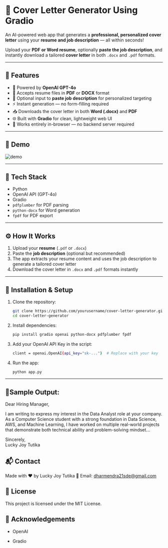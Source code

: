 # 📄 Cover Letter Generator Using Gradio

An AI-powered web app that generates a **professional, personalized cover letter** using your **resume and job description** — all within seconds!

Upload your **PDF or Word resume**, optionally **paste the job description**, and instantly download a tailored **cover letter** in both `.docx` and `.pdf` formats.

---

## 🚀 Features

- 🧠 Powered by **OpenAI GPT-4o**
- 📁 Accepts resume files in **PDF** or **DOCX** format
- 📝 Optional input to **paste job description** for personalized targeting
- ⚡ Instant generation — no form-filling required
- 📥 Downloads the cover letter in both **Word (.docx)** and **PDF**
- 🌐 Built with **Gradio** for clean, lightweight web UI
- 🧰 Works entirely in-browser — no backend server required

---

## 📸 Demo

![demo](demo_screenshot.png)

---

## 🧰 Tech Stack

- Python
- OpenAI API (GPT-4o)
- Gradio
- `pdfplumber` for PDF parsing
- `python-docx` for Word generation
- `fpdf` for PDF export

---

## ⚙️ How It Works

1. Upload your **resume** (`.pdf` or `.docx`)
2. Paste the **job description** (optional but recommended)
3. The app extracts your resume content and uses the job description to generate a tailored cover letter
4. Download the cover letter in `.docx` and `.pdf` formats instantly

---

## 🔧 Installation & Setup

1. Clone the repository:
   ```bash
   git clone https://github.com/yourusername/cover-letter-generator.git
   cd cover-letter-generator

2. Install dependencies:
   ```bash
   pip install gradio openai python-docx pdfplumber fpdf
   
3. Add your OpenAI API Key in the script:
   ```bash
   client = openai.OpenAI(api_key="sk-...")  # Replace with your key
   
4. Run the app:
   ```bash
   python app.py

---

## 📄Sample Output:

Dear Hiring Manager,

I am writing to express my interest in the Data Analyst role at your company. As a Computer Science student with a strong foundation in Data Science, AWS, and Machine Learning, I have worked on multiple real-world projects that demonstrate both technical ability and problem-solving mindset...

Sincerely,  
Lucky Joy Tutika

## 📬 Contact

Made with ❤️ by Lucky Joy Tutika
📧 Email: dharmendra21sde@gmail.com


## 🪪 License

This project is licensed under the MIT License.

## 🙌 Acknowledgements

- OpenAI

- Gradio
